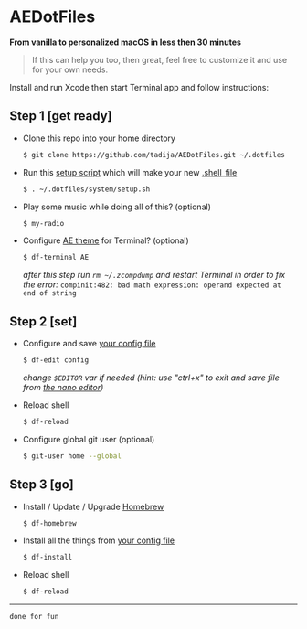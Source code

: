 # AEDotFiles

**From vanilla to personalized macOS in less then 30 minutes**

> If this can help you too, then great, feel free to customize it and use for your own needs.

Install and run Xcode then start Terminal app and follow instructions:

## Step 1 [get ready]

- Clone this repo into your home directory

	``` sh
	$ git clone https://github.com/tadija/AEDotFiles.git ~/.dotfiles
	```

- Run this [setup script](system/setup.sh) which will make your new [.shell_file](.shell_file)

	``` sh
	$ . ~/.dotfiles/system/setup.sh
	```
	
- Play some music while doing all of this? (optional)

	``` sh
	$ my-radio
	```

- Configure [AE theme](themes/AE.terminal) for Terminal? (optional)

	``` sh
	$ df-terminal AE
	```
	
	*after this step run `rm ~/.zcompdump` and restart Terminal in order to fix the error:*
	`compinit:482: bad math expression: operand expected at end of string`

## Step 2 [set]

- Configure and save [your config file](custom/config.sh)

	``` sh
	$ df-edit config
	```
	
	*change `$EDITOR` var if needed (hint: use "ctrl+x" to exit and save file from [the nano editor](https://en.wikipedia.org/wiki/GNU_nano))*

- Reload shell

	``` sh
	$ df-reload
	```

- Configure global git user (optional)

	``` sh
	$ git-user home --global
	```

## Step 3 [go]

- Install / Update / Upgrade [Homebrew](http://brew.sh)

	``` sh
	$ df-homebrew
	```

- Install all the things from [your config file](custom/config.sh)

	``` sh
	$ df-install
	```
	
- Reload shell

	``` sh
	$ df-reload
	```

---

`done for fun`
